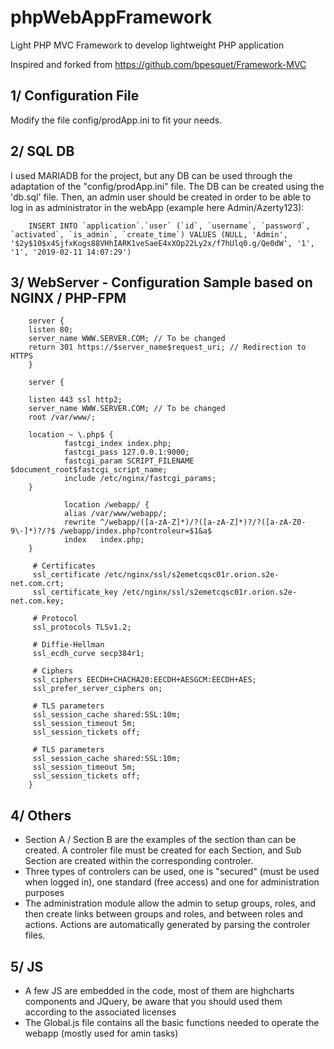 # phpWebAppFramework
Light PHP MVC Framework to develop lightweight PHP application

Inspired and forked from https://github.com/bpesquet/Framework-MVC

## 1/ Configuration File
Modify the file config/prodApp.ini to fit your needs.

## 2/ SQL DB
I used MARIADB for the project, but any DB can be used through the adaptation of the "config/prodApp.ini" file.
The DB can be created using the 'db.sql' file.
Then, an admin user should be created in order to be able to log in as administrator in the webApp (example here Admin/Azerty123):

        INSERT INTO `application`.`user` (`id`, `username`, `password`, `activated`, `is_admin`, `create_time`) VALUES (NULL, 'Admin', '$2y$10$x4SjfxKogs88VHhIARK1veSaeE4xXOp22Ly2x/f7hUlq0.g/Qe0dW', '1', '1', '2019-02-11 14:07:29')


## 3/ WebServer - Configuration Sample based on NGINX / PHP-FPM 

        server {
        listen 80;
        server_name WWW.SERVER.COM; // To be changed
        return 301 https://$server_name$request_uri; // Redirection to HTTPS
        }

        server {

        listen 443 ssl http2;
        server_name WWW.SERVER.COM; // To be changed
        root /var/www/;
        
        location ~ \.php$ {
                fastcgi_index index.php;
                fastcgi_pass 127.0.0.1:9000;
                fastcgi_param SCRIPT_FILENAME $document_root$fastcgi_script_name;
                include /etc/nginx/fastcgi_params;
        }
        
                location /webapp/ {
                alias /var/www/webapp/;
                rewrite ^/webapp/([a-zA-Z]*)/?([a-zA-Z]*)?/?([a-zA-Z0-9\-]*)?/?$ /webapp/index.php?controleur=$1&a$
                index   index.php;
        }
        
         # Certificates
         ssl_certificate /etc/nginx/ssl/s2emetcqsc01r.orion.s2e-net.com.crt;
         ssl_certificate_key /etc/nginx/ssl/s2emetcqsc01r.orion.s2e-net.com.key;
 
         # Protocol
         ssl_protocols TLSv1.2;
 
         # Diffie-Hellman
         ssl_ecdh_curve secp384r1;
 
         # Ciphers
         ssl_ciphers EECDH+CHACHA20:EECDH+AESGCM:EECDH+AES;
         ssl_prefer_server_ciphers on;
 
         # TLS parameters
         ssl_session_cache shared:SSL:10m;
         ssl_session_timeout 5m;
         ssl_session_tickets off;
 
         # TLS parameters
         ssl_session_cache shared:SSL:10m;
         ssl_session_timeout 5m;
         ssl_session_tickets off;
        }

## 4/ Others
- Section A / Section B are the examples of the section than can be created. A controler file must be created for each Section, and Sub Section are created within the corresponding controler.
- Three types of controlers can be used, one is "secured" (must be used when logged in), one standard (free access) and one for administration purposes
- The administration module allow the admin to setup groups, roles, and then create links between groups and roles, and between roles and actions. Actions are automatically generated by parsing the controler files.


## 5/ JS
- A few JS are embedded in the code, most of them are highcharts components and JQuery, be aware that you should used them according to the associated licenses
- The Global.js file contains all the basic functions needed to operate the webapp (mostly used for amin tasks)
